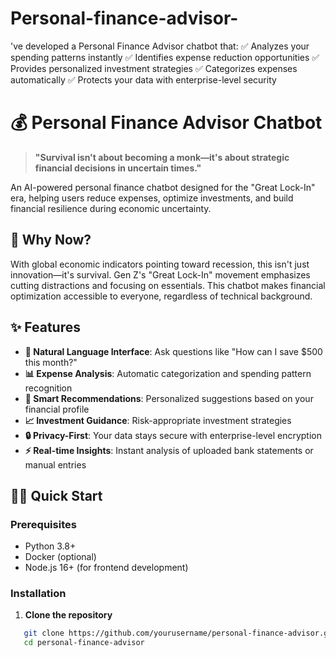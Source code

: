 # Personal-finance-advisor-
've developed a Personal Finance Advisor chatbot that: ✅ Analyzes your spending patterns instantly ✅ Identifies expense reduction opportunities ✅ Provides personalized investment strategies ✅ Categorizes expenses automatically ✅ Protects your data with enterprise-level security
# 💰 Personal Finance Advisor Chatbot

> **"Survival isn't about becoming a monk—it's about strategic financial decisions in uncertain times."**

An AI-powered personal finance chatbot designed for the "Great Lock-In" era, helping users reduce expenses, optimize investments, and build financial resilience during economic uncertainty.

## 🚨 Why Now?

With global economic indicators pointing toward recession, this isn't just innovation—it's survival. Gen Z's "Great Lock-In" movement emphasizes cutting distractions and focusing on essentials. This chatbot makes financial optimization accessible to everyone, regardless of technical background.

## ✨ Features

- **💬 Natural Language Interface**: Ask questions like "How can I save $500 this month?"
- **📊 Expense Analysis**: Automatic categorization and spending pattern recognition
- **🎯 Smart Recommendations**: Personalized suggestions based on your financial profile
- **📈 Investment Guidance**: Risk-appropriate investment strategies
- **🔒 Privacy-First**: Your data stays secure with enterprise-level encryption
- **⚡ Real-time Insights**: Instant analysis of uploaded bank statements or manual entries

## 🏃‍♂️ Quick Start

### Prerequisites
- Python 3.8+
- Docker (optional)
- Node.js 16+ (for frontend development)

### Installation

1. **Clone the repository**
```bash
   git clone https://github.com/yourusername/personal-finance-advisor.git
   cd personal-finance-advisor
